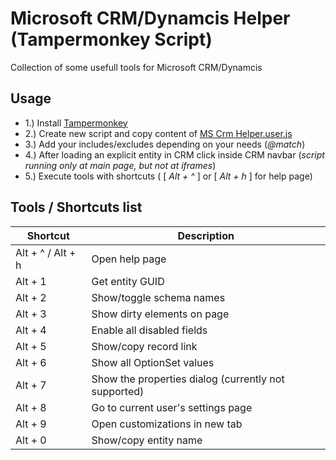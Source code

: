# Microsoft CRM/Dynamcis Helper (Tampermonkey Script)
Collection of some usefull tools for Microsoft CRM/Dynamcis

## Usage
* 1.) Install [Tampermonkey](https://tampermonkey.net)
* 2.) Create new script and copy content of [MS Crm Helper.user.js](https://github.com/WinniB/CrmHelper/blob/master/MS%20Crm%20Helper.user.js)
* 3.)  Add your includes/excludes depending on your needs (*@match*)
* 4.) After loading an explicit entity in CRM click inside CRM navbar (*script running only at main page, but not at iframes*)
* 5.) Execute tools with shortcuts ( [ *Alt + ^* ] or [ *Alt + h* ] for help page)



## Tools / Shortcuts list
| Shortcut          | Description                                          |
| ----------------- | ---------------------------------------------------- |
| Alt + ^ / Alt + h | Open help page                                       |
| Alt + 1           | Get entity GUID                                      |
| Alt + 2           | Show/toggle schema names                             |
| Alt + 3           | Show dirty elements on page                          |
| Alt + 4           | Enable all disabled fields                           |
| Alt + 5           | Show/copy record link                                |
| Alt + 6           | Show all OptionSet values                            |
| Alt + 7           | Show the properties dialog (currently not supported) |
| Alt + 8           | Go to current user's settings page                   |
| Alt + 9           | Open customizations in new tab                       |
| Alt + 0           | Show/copy entity name                                |
